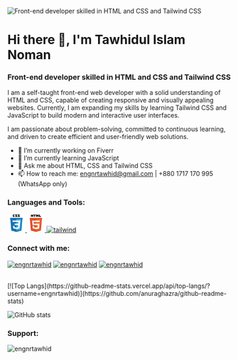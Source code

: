 ![Front-end developer skilled in HTML and CSS and Tailwind CSS](https://media.licdn.com/dms/image/v2/D5616AQHrMy95tgCiDg/profile-displaybackgroundimage-shrink_350_1400/profile-displaybackgroundimage-shrink_350_1400/0/1734985535476?e=1740614400&v=beta&t=5ozcSyICseDV2PSmsJHw9kk7PnEwjOXve9BC9XttzJ0)

# Hi there 👋, I'm Tawhidul Islam Noman
### Front-end developer skilled in HTML and CSS and Tailwind CSS


I am a self-taught front-end web developer with a solid understanding of HTML and CSS, capable of creating responsive and visually appealing websites. Currently, I am expanding my skills by learning Tailwind CSS and JavaScript to build modern and interactive user interfaces.

I am passionate about problem-solving, committed to continuous learning, and driven to create efficient and user-friendly web solutions.


- 🔭 I’m currently working on Fiverr 
- 🌱 I’m currently learning JavaScript 
- 💬 Ask me about HTML, CSS and Tailwind CSS 
- 📫 How to reach me: engnrtawhid@gmail.com | +880 1717 170 995 (WhatsApp only)

<h3 align="left">Languages and Tools:</h3>
<p align="left"> <a href="https://www.w3schools.com/css/" target="_blank" rel="noreferrer"> <img src="https://raw.githubusercontent.com/devicons/devicon/master/icons/css3/css3-original-wordmark.svg" alt="css3" width="40" height="40"/> </a> <a href="https://www.w3.org/html/" target="_blank" rel="noreferrer"> <img src="https://raw.githubusercontent.com/devicons/devicon/master/icons/html5/html5-original-wordmark.svg" alt="html5" width="40" height="40"/> </a> <a href="https://tailwindcss.com/" target="_blank" rel="noreferrer"> <img src="https://www.vectorlogo.zone/logos/tailwindcss/tailwindcss-icon.svg" alt="tailwind" width="40" height="40"/> </a> </p>

<h3 align="left">Connect with me:</h3>
<p align="left">
<a href="https://linkedin.com/in/engnrtawhid" target="blank"><img align="center" src="https://raw.githubusercontent.com/rahuldkjain/github-profile-readme-generator/master/src/images/icons/Social/linked-in-alt.svg" alt="engnrtawhid" height="30" width="40" /></a>
<a href="https://fb.com/engnrtawhid" target="blank"><img align="center" src="https://raw.githubusercontent.com/rahuldkjain/github-profile-readme-generator/master/src/images/icons/Social/facebook.svg" alt="engnrtawhid" height="30" width="40" /></a>
<a href="https://instagram.com/engnrtawhid" target="blank"><img align="center" src="https://raw.githubusercontent.com/rahuldkjain/github-profile-readme-generator/master/src/images/icons/Social/instagram.svg" alt="engnrtawhid" height="30" width="40" /></a>
</p>

<br>
[![Top Langs](https://github-readme-stats.vercel.app/api/top-langs/?username=engnrtawhid)](https://github.com/anuraghazra/github-readme-stats)

![GitHub stats](https://github-readme-stats.vercel.app/api?username=engnrtawhid&show_icons=true)  
<h3 align="left">Support:</h3>
<p><a href="https://www.buymeacoffee.com/engnrtawhid"> <img align="left" src="https://cdn.buymeacoffee.com/buttons/v2/default-yellow.png" height="50" width="210" alt="engnrtawhid" /></a></p><br><br>


